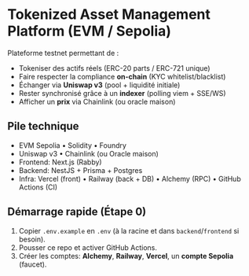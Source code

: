 # Tokenized Asset Management Platform (EVM / Sepolia)

Plateforme testnet permettant de :
- Tokeniser des actifs réels (ERC-20 parts / ERC-721 unique)
- Faire respecter la compliance **on-chain** (KYC whitelist/blacklist)
- Échanger via **Uniswap v3** (pool + liquidité initiale)
- Rester synchronisé grâce à un **indexer** (polling viem + SSE/WS)
- Afficher un **prix** via Chainlink (ou oracle maison)

## Pile technique
- EVM Sepolia • Solidity • Foundry
- Uniswap v3 • Chainlink (ou Oracle maison)
- Frontend: Next.js (Rabby)
- Backend: NestJS + Prisma + Postgres
- Infra: Vercel (front) • Railway (back + DB) • Alchemy (RPC) • GitHub Actions (CI)

## Démarrage rapide (Étape 0)
1. Copier `.env.example` en `.env` (à la racine et dans `backend`/`frontend` si besoin).
2. Pousser ce repo et activer GitHub Actions.
3. Créer les comptes: **Alchemy**, **Railway**, **Vercel**, un **compte Sepolia** (faucet).
